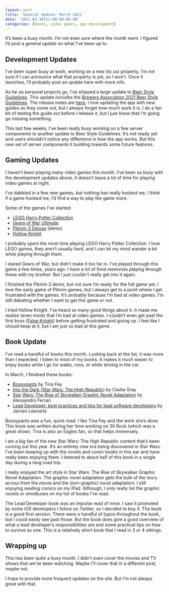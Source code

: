 ```yaml
---
layout: post
title: 'General Update: March 2021'
date: '2021-03-30T21:00:00-05:00'
categories: [books, video games, app development]
---
```


It’s been a busy month. I’m not even sure where the month went. I figured I’d post a general update on what I’ve been up to. 

## Development Updates
I’ve been super busy at work, working on a new (to us) property. I’m not sure if I can announce what that property is yet, so I won’t. Once it launches, I’ll probably post an update here with more info. 

As far as personal projects go, I’ve shipped a large update to [Beer Style Guidelines](https://www.beerstyleguidelines.app). This update includes the [Brewers Association 2021 Beer Style Guidelines](https://www.brewersassociation.org/edu/brewers-association-beer-style-guidelines/). The release notes are [here](https://www.beerstyleguidelines.app/release-notes/2021.3.txt). I love updating the app with new guides as they come out, but I always forget how much work it is. I do a fair bit of testing the guide out before I release it, but I just know that I’m going go missing something. 

This last few weeks, I’ve been really busy working on a few server components to another update to Beer Style Guidelines. It’s not ready yet and users shouldn’t notice any difference in how the app works. But this new set of server components it building towards some future features.

## Gaming Updates
I haven’t been playing many video games this month. I’ve been so busy with the development updates above, it doesn’t leave a lot of time for playing video games at night. 

I’ve dabbled in a few new games, but nothing has really hooked me. I think if a game hooked me, I’d find a way to play the game more. 

Some of the games I’ve started: 
 
- [LEGO Harry Potter Collection](https://www.nintendo.com/games/detail/lego-harry-potter-collection-switch/)
- [Gears of War Ultimate](https://www.microsoft.com/en-us/p/gears-of-war-ultimate-edition/bqt21vxfs52f)
- [Pikmin 3 Deluxe](https://www.nintendo.com/games/detail/pikmin-3-deluxe-switch/) (demo)
- [Hollow Knight](https://www.nintendo.com/games/detail/hollow-knight-switch/)

I probably spent the most time playing LEGO Harry Potter Collection. I love LEGO games, they aren’t usually hard, and I can let my mind wander a bit while playing through them. 

I stared Gears of War, but didn’t make it too far in. I’ve played through this game a few times, years ago. I have a lot of fond memories playing through these with my brother. But I just couldn't really get into it again. 

I finished the Pikmin 3 demo, but not sure I’m ready for the full game yet. I love the early game of Pikmin games, but I always get to a point where I get frustrated with the games. It’s probably because I’m bad at video games. I’m still debating whether I want to get this game or not. 

I tried Hollow Knight. I’ve heard so many good things about it. It made me realize (even more) that I’m bad at video games. I couldn’t even get past the first boss ([False Knight](https://hollowknightwiki.com/false-knight/)) before getting frustrated and giving up. I feel like I should keep at it, but I am just so bad at this game. 

## Book Update

I’ve read a handful of books this month. Looking back at the list, it was more than I expected. I listen to most of my books. It makes it much easier to enjoy books while I go for walks, runs, or while driving in the car. 

In March, I finished these books:

- [Bossypants](https://en.wikipedia.org/wiki/Bossypants) by Tina Fey
- [Into the Dark (Star Wars: The High Republic)](https://books.disney.com/book/into-the-dark/) by Cladia Gray
- [Star Wars: The Rise of Skywalker Graphic Novel Adaptation](https://www.penguinrandomhouse.com/books/625412/star-wars-the-rise-of-skywalker-graphic-novel-adaptation-by-alessandro-ferrari/) by Alessandro Ferrari
- [Lead Developer: best practices and tips for lead software developers](https://gumroad.com/l/leaddeveloper) by Jeroen Leenarts

Bossypants was a fun, quick read. I like Tina Fey and the work she’s done. This book was written during her time working on 30 Rock (which was a great show). Tina is also an Eagles fan, so that helps immensely. 

I am a big fan of the new Star Wars: The High Republic content that’s been coming out this year. It’s an entirely new era being discovered in Star Wars. I’ve been keeping up with the novels and comic books in this ear and have really been enjoying them. I listened to about half of this book in a single day during a long road trip. 

I really enjoyed the art style in Star Wars: The Rise of Skywalker Graphic Novel Adaptation. The graphic novel adaptation gets the bulk of the story across from the movie and the (non-graphic) novel adaptation. I still enjoying reading comics on my iPad. Although, I only really list the graphic novels or omnibuses on my list of books I’ve read. 

The Lead Developer book was an impulse read of mine. I saw it promoted by some iOS developers I follow on Twitter, so I decided to buy it. The book is a good first version. There were a handful of typos throughout the book, but I could easily see past those. But the book does give a good overview of what a lead developer’s responsibilities are and some practical tips on how to survive as one. This is a relatively short book that I read in 3 or 4 sittings. 

## Wrapping up

This has been quite a busy month. I didn’t even cover the movies and TV shows that we’ve been watching. Maybe I’ll cover that in a different post, maybe not.

I hope to provide more frequent updates on the site. But I’m not always great with that. 